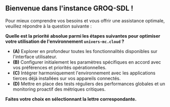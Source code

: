 ##  Bienvenue dans l'instance GROQ-SDL ! 

Pour mieux comprendre vos besoins et vous offrir une assistance optimale, veuillez répondre à la question suivante :

**Quelle est la priorité absolue parmi les étapes suivantes pour optimiser votre utilisation de l'environnement `univers-mc.cloud` ?**

*  **(A)** Explorer en profondeur toutes les fonctionnalités disponibles sur l'interface utilisateur.
*  **(B)** Configurer initialement les paramètres spécifiques en accord avec vos préférences et priorités opérationnelles.
*  **(C)** Intégrer harmoniquement l'environnement avec les applications tierces déjà installées sur vos appareils connectés.
*  **(D)** Mettre en place des tests réguliers des performances globales et un monitoring proactif des métriques critiques.

**Faites votre choix en sélectionnant la lettre correspondante.** 



